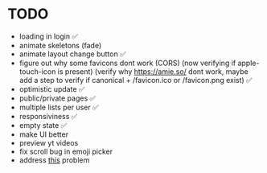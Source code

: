 # TODO

- loading in login ✅
- animate skeletons (fade) 
- animate layout change button ✅
- figure out why some favicons dont work (CORS) (now verifying if apple-touch-icon is present) (verify why https://amie.so/ dont work, maybe add a step to verify if canonical + /favicon.ico or /favicon.png exist) ✅
- optimistic update ✅
- public/private pages ✅
- multiple lists per user ✅
- responsiviness ✅
- empty state ✅
- make UI better
- preview yt videos
- fix scroll bug in emoji picker
- address [this](https://nextjs.org/docs/messages/api-routes-response-size-limit) problem
